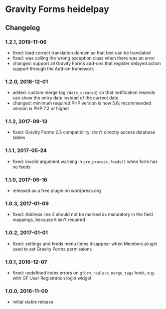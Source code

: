 # Gravity Forms heidelpay

## Changelog

### 1.2.1, 2019-11-06

* fixed: load correct translation domain so that text can be translated
* fixed: was calling the wrong exception class when there was an error
* changed: support all Gravity Forms add-ons that register delayed action support through the Add-on framework

### 1.2.0, 2018-12-01

* added: custom merge tag `{date_created}` so that notification resends can show the entry date instead of the current date
* changed: minimum required PHP version is now 5.6; recommended version is PHP 7.2 or higher

### 1.1.2, 2017-09-13

* fixed: Gravity Forms 2.3 compatibility; don't directly access database tables

### 1.1.1, 2017-05-24

* fixed: invalid argument warning in `pre_process_feeds()` when form has no feeds

### 1.1.0, 2017-05-16

* released as a free plugin on wordpress.org

### 1.0.3, 2017-01-09

* fixed: Address line 2 should not be marked as mandatory in the field mappings, because it isn't required

### 1.0.2, 2017-01-01

* fixed: settings and feeds menu items disappear when Members plugin used to set Gravity Forms permissions

### 1.0.1, 2016-12-07

* fixed: undefined index errors on `gform_replace_merge_tags` hook, e.g. with GF User Registration login widget

### 1.0.0, 2016-11-09

* initial stable release
